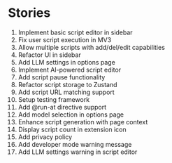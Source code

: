 # Stories

1. Implement basic script editor in sidebar
2. Fix user script execution in MV3
3. Allow multiple scripts with add/del/edit capabilities
4. Refactor UI in sidebar
5. Add LLM settings in options page
6. Implement AI-powered script editor
7. Add script pause functionality
8. Refactor script storage to Zustand
9. Add script URL matching support
10. Setup testing framework
11. Add @run-at directive support
12. Add model selection in options page
13. Enhance script generation with page context
14. Display script count in extension icon
15. Add privacy policy
16. Add developer mode warning message
17. Add LLM settings warning in script editor
